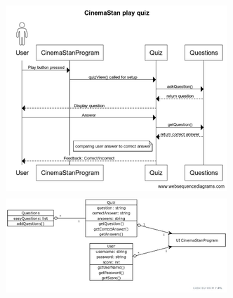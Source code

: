 ![CinemaStan sequence diagram](https://github.com/ineslukkanen/ot-harjoitustyo/blob/main/Documentation/images/CinemaStan%20play%20quiz.png)


![CinemaStan structure diagram](https://github.com/ineslukkanen/ot-harjoitustyo/blob/main/Documentation/images/cinemastanstructure.jpg)
